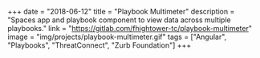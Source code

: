 +++
date = "2018-06-12"
title = "Playbook Multimeter"
description = "Spaces app and playbook component to view data across multiple playbooks."
link = "https://gitlab.com/fhightower-tc/playbook-multimeter"
image = "img/projects/playbook-multimeter.gif"
tags = ["Angular", "Playbooks", "ThreatConnect", "Zurb Foundation"]
+++
